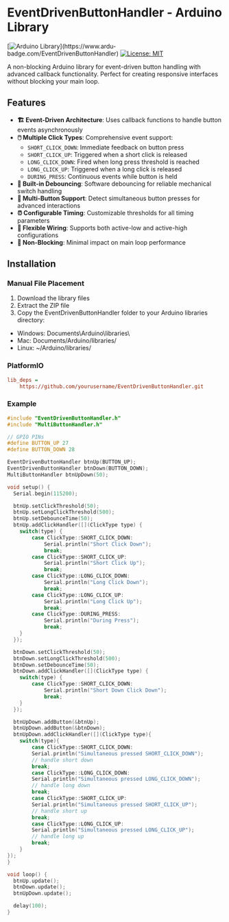 # EventDrivenButtonHandler - Arduino Library

[![Arduino Library](https://www.ardu-badge.com/badge/EventDrivenButtonHandler.svg?)](https://www.ardu-badge.com/EventDrivenButtonHandler)
[![License: MIT](https://img.shields.io/badge/License-MIT-yellow.svg)](https://opensource.org/licenses/MIT)

A non-blocking Arduino library for event-driven button handling with advanced callback functionality. Perfect for creating responsive interfaces without blocking your main loop.

## Features

- **🏗️ Event-Driven Architecture**: Uses callback functions to handle button events asynchronously
- **🖱️ Multiple Click Types**: Comprehensive event support:
  - `SHORT_CLICK_DOWN`: Immediate feedback on button press
  - `SHORT_CLICK_UP`: Triggered when a short click is released
  - `LONG_CLICK_DOWN`: Fired when long press threshold is reached
  - `LONG_CLICK_UP`: Triggered when a long click is released
  - `DURING_PRESS`: Continuous events while button is held
- **🔧 Built-in Debouncing**: Software debouncing for reliable mechanical switch handling
- **🤝 Multi-Button Support**: Detect simultaneous button presses for advanced interactions
- **⏰ Configurable Timing**: Customizable thresholds for all timing parameters
- **🔌 Flexible Wiring**: Supports both active-low and active-high configurations
- **🚀 Non-Blocking**: Minimal impact on main loop performance

## Installation

### Manual File Placement
1. Download the library files
2. Extract the ZIP file
3. Copy the EventDrivenButtonHandler folder to your Arduino libraries directory:
* Windows: Documents\Arduino\libraries\
* Mac: Documents/Arduino/libraries/
* Linux: ~/Arduino/libraries/
    
### PlatformIO
```ini
lib_deps =
    https://github.com/yourusername/EventDrivenButtonHandler.git
```

### Example
```c++
#include "EventDrivenButtonHandler.h"
#include "MultiButtonHandler.h"

// GPIO PINs
#define BUTTON_UP 27
#define BUTTON_DOWN 28

EventDrivenButtonHandler btnUp(BUTTON_UP);
EventDrivenButtonHandler btnDown(BUTTON_DOWN);
MultiButtonHandler btnUpDown(50);

void setup() {
  Serial.begin(115200);

  btnUp.setClickThreshold(50);
  btnUp.setLongClickThreshold(500);
  btnUp.setDebounceTime(50);
  btnUp.addClickHandler([](ClickType type) {
    switch(type) {
        case ClickType::SHORT_CLICK_DOWN:
            Serial.println("Short Click Down");
            break;
        case ClickType::SHORT_CLICK_UP:
            Serial.println("Short Click Up");
            break;
        case ClickType::LONG_CLICK_DOWN:
            Serial.println("Long Click Down");
            break;
        case ClickType::LONG_CLICK_UP:
            Serial.println("Long Click Up");
            break;
        case ClickType::DURING_PRESS:
            Serial.println("During Press");
            break;
    }
  });

  btnDown.setClickThreshold(50);
  btnDown.setLongClickThreshold(500);
  btnDown.setDebounceTime(50);
  btnDown.addClickHandler([](ClickType type) {
    switch(type) {
        case ClickType::SHORT_CLICK_DOWN:
            Serial.println("Short Down Click Down");
            break;
    }
  });

  btnUpDown.addButton(&btnUp);
  btnUpDown.addButton(&btnDown);
  btnUpDown.addClickHandler([](ClickType type){
    switch(type){
        case ClickType::SHORT_CLICK_DOWN:
        Serial.println("Simultaneous pressed SHORT_CLICK_DOWN");
        // handle short down
        break;
        case ClickType::LONG_CLICK_DOWN:
        Serial.println("Simultaneous pressed LONG_CLICK_DOWN");
        // handle long down
        break;
        case ClickType::SHORT_CLICK_UP:
        Serial.println("Simultaneous pressed SHORT_CLICK_UP");
        // handle short up
        break;
        case ClickType::LONG_CLICK_UP:
        Serial.println("Simultaneous pressed LONG_CLICK_UP");
        // handle long up
        break;
    }
});
}

void loop() {  
  btnUp.update();
  btnDown.update();
  btnUpDown.update();

  delay(100);
}
```
